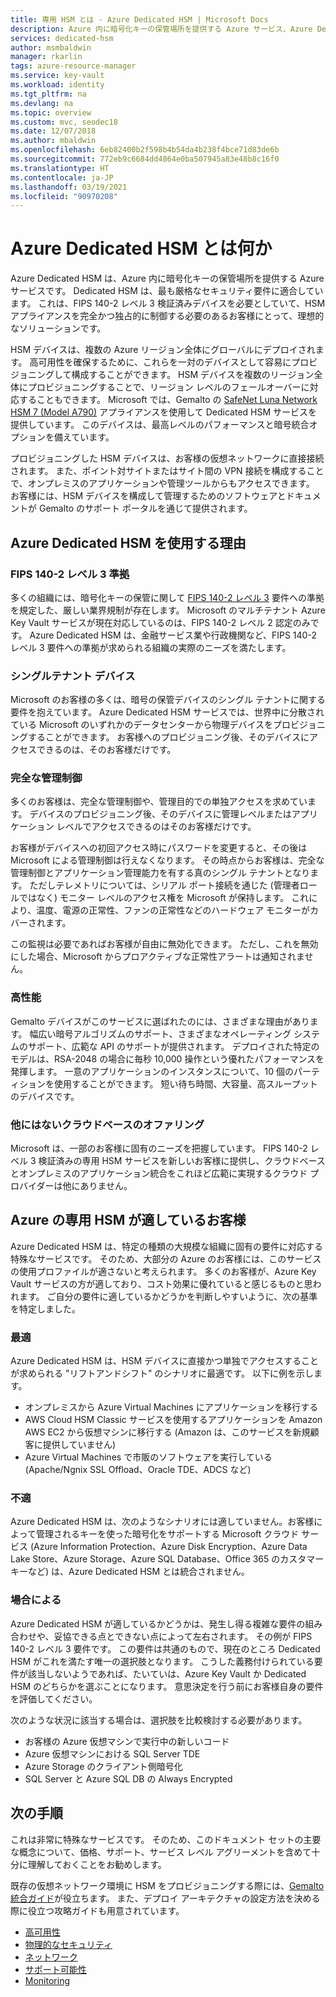 ```yaml
---
title: 専用 HSM とは - Azure Dedicated HSM | Microsoft Docs
description: Azure 内に暗号化キーの保管場所を提供する Azure サービス、Azure Dedicated HSM について説明します。
services: dedicated-hsm
author: msmbaldwin
manager: rkarlin
tags: azure-resource-manager
ms.service: key-vault
ms.workload: identity
ms.tgt_pltfrm: na
ms.devlang: na
ms.topic: overview
ms.custom: mvc, seodec18
ms.date: 12/07/2018
ms.author: mbaldwin
ms.openlocfilehash: 6eb82400b2f598b4b54da4b238f4bce71d83de6b
ms.sourcegitcommit: 772eb9c6684dd4864e0ba507945a83e48b8c16f0
ms.translationtype: HT
ms.contentlocale: ja-JP
ms.lasthandoff: 03/19/2021
ms.locfileid: "90970208"
---
```

# <a name="what-is-azure-dedicated-hsm"></a>Azure Dedicated HSM とは何か

Azure Dedicated HSM は、Azure 内に暗号化キーの保管場所を提供する Azure サービスです。 Dedicated HSM は、最も厳格なセキュリティ要件に適合しています。 これは、FIPS 140-2 レベル 3 検証済みデバイスを必要としていて、HSM アプライアンスを完全かつ独占的に制御する必要のあるお客様にとって、理想的なソリューションです。 

 HSM デバイスは、複数の Azure リージョン全体にグローバルにデプロイされます。 高可用性を確保するために、これらを一対のデバイスとして容易にプロビジョニングして構成することができます。 HSM デバイスを複数のリージョン全体にプロビジョニングすることで、リージョン レベルのフェールオーバーに対応することもできます。 Microsoft では、Gemalto の [SafeNet Luna Network HSM 7 (Model A790)](https://safenet.gemalto.com/data-encryption/hardware-security-modules-hsms/safenet-network-hsm/) アプライアンスを使用して Dedicated HSM サービスを提供しています。 このデバイスは、最高レベルのパフォーマンスと暗号統合オプションを備えています。 

プロビジョニングした HSM デバイスは、お客様の仮想ネットワークに直接接続されます。 また、ポイント対サイトまたはサイト間の VPN 接続を構成することで、オンプレミスのアプリケーションや管理ツールからもアクセスできます。 お客様には、HSM デバイスを構成して管理するためのソフトウェアとドキュメントが Gemalto のサポート ポータルを通じて提供されます。

## <a name="why-use-azure-dedicated-hsm"></a>Azure Dedicated HSM を使用する理由

### <a name="fips-140-2-level-3-compliance"></a>FIPS 140-2 レベル 3 準拠

多くの組織には、暗号化キーの保管に関して [FIPS 140-2 レベル 3](https://csrc.nist.gov/publications/detail/fips/140/2/final) 要件への準拠を規定した、厳しい業界規制が存在します。 Microsoft のマルチテナント Azure Key Vault サービスが現在対応しているのは、FIPS 140-2 レベル 2 認定のみです。 Azure Dedicated HSM は、金融サービス業や行政機関など、FIPS 140-2 レベル 3 要件への準拠が求められる組織の実際のニーズを満たします。

### <a name="single-tenant-devices"></a>シングルテナント デバイス

Microsoft のお客様の多くは、暗号の保管デバイスのシングル テナントに関する要件を抱えています。 Azure Dedicated HSM サービスでは、世界中に分散されている Microsoft のいずれかのデータセンターから物理デバイスをプロビジョニングすることができます。 お客様へのプロビジョニング後、そのデバイスにアクセスできるのは、そのお客様だけです。

### <a name="full-administrative-control"></a>完全な管理制御

多くのお客様は、完全な管理制御や、管理目的での単独アクセスを求めています。 デバイスのプロビジョニング後、そのデバイスに管理レベルまたはアプリケーション レベルでアクセスできるのはそのお客様だけです。

 お客様がデバイスへの初回アクセス時にパスワードを変更すると、その後は Microsoft による管理制御は行えなくなります。 その時点からお客様は、完全な管理制御とアプリケーション管理能力を有する真のシングル テナントとなります。 ただしテレメトリについては、シリアル ポート接続を通じた (管理者ロールではなく) モニター レベルのアクセス権を Microsoft が保持します。 これにより、温度、電源の正常性、ファンの正常性などのハードウェア モニターがカバーされます。 
 
 この監視は必要であればお客様が自由に無効化できます。 ただし、これを無効にした場合、Microsoft からプロアクティブな正常性アラートは通知されません。

### <a name="high-performance"></a>高性能

Gemalto デバイスがこのサービスに選ばれたのには、さまざまな理由があります。 幅広い暗号アルゴリズムのサポート、さまざまなオペレーティング システムのサポート、広範な API のサポートが提供されます。 デプロイされた特定のモデルは、RSA-2048 の場合に毎秒 10,000 操作という優れたパフォーマンスを発揮します。 一意のアプリケーションのインスタンスについて、10 個のパーティションを使用することができます。 短い待ち時間、大容量、高スループットのデバイスです。

### <a name="unique-cloud-based-offering"></a>他にはないクラウドベースのオファリング

Microsoft は、一部のお客様に固有のニーズを把握しています。 FIPS 140-2 レベル 3 検証済みの専用 HSM サービスを新しいお客様に提供し、クラウドベースとオンプレミスのアプリケーション統合をこれほど広範に実現するクラウド プロバイダーは他にありません。

## <a name="is-azure-dedicated-hsm-right-for-you"></a>Azure の専用 HSM が適しているお客様

Azure Dedicated HSM は、特定の種類の大規模な組織に固有の要件に対応する特殊なサービスです。 そのため、大部分の Azure のお客様には、このサービスの使用プロファイルが適さないと考えられます。 多くのお客様が、Azure Key Vault サービスの方が適しており、コスト効果に優れていると感じるものと思われます。 ご自分の要件に適しているかどうかを判断しやすいように、次の基準を特定しました。

### <a name="best-fit"></a>最適

Azure Dedicated HSM は、HSM デバイスに直接かつ単独でアクセスすることが求められる "リフトアンドシフト" のシナリオに最適です。 以下に例を示します。

- オンプレミスから Azure Virtual Machines にアプリケーションを移行する
- AWS Cloud HSM Classic サービスを使用するアプリケーションを Amazon AWS EC2 から仮想マシンに移行する (Amazon は、このサービスを新規顧客に提供していません)
- Azure Virtual Machines で市販のソフトウェアを実行している (Apache/Ngnix SSL Offload、Oracle TDE、ADCS など) 

### <a name="not-a-fit"></a>不適

Azure Dedicated HSM は、次のようなシナリオには適していません。お客様によって管理されるキーを使った暗号化をサポートする Microsoft クラウド サービス (Azure Information Protection、Azure Disk Encryption、Azure Data Lake Store、Azure Storage、Azure SQL Database、Office 365 のカスタマー キーなど) は、Azure Dedicated HSM とは統合されません。

### <a name="it-depends"></a>場合による

Azure Dedicated HSM が適しているかどうかは、発生し得る複雑な要件の組み合わせや、妥協できる点とできない点によって左右されます。 その例が FIPS 140-2 レベル 3 要件です。 この要件は共通のもので、現在のところ Dedicated HSM がこれを満たす唯一の選択肢となります。 こうした義務付けられている要件が該当しないようであれば、たいていは、Azure Key Vault か Dedicated HSM のどちらかを選ぶことになります。 意思決定を行う前にお客様自身の要件を評価してください。

次のような状況に該当する場合は、選択肢を比較検討する必要があります。 

- お客様の Azure 仮想マシンで実行中の新しいコード
- Azure 仮想マシンにおける SQL Server TDE
- Azure Storage のクライアント側暗号化
- SQL Server と Azure SQL DB の Always Encrypted

## <a name="next-steps"></a>次の手順

これは非常に特殊なサービスです。 そのため、このドキュメント セットの主要な概念について、価格、サポート、サービス レベル アグリーメントを含めて十分に理解しておくことをお勧めします。 

既存の仮想ネットワーク環境に HSM をプロビジョニングする際には、[Gemalto 統合ガイド](https://safenet.gemalto.com/partners/microsoft/)が役立ちます。 また、デプロイ アーキテクチャの設定方法を決める際に役立つ攻略ガイドも用意されています。

* [高可用性](high-availability.md)
* [物理的なセキュリティ](physical-security.md)
* [ネットワーク](networking.md)
* [サポート可能性](supportability.md)
* [Monitoring](monitoring.md)
